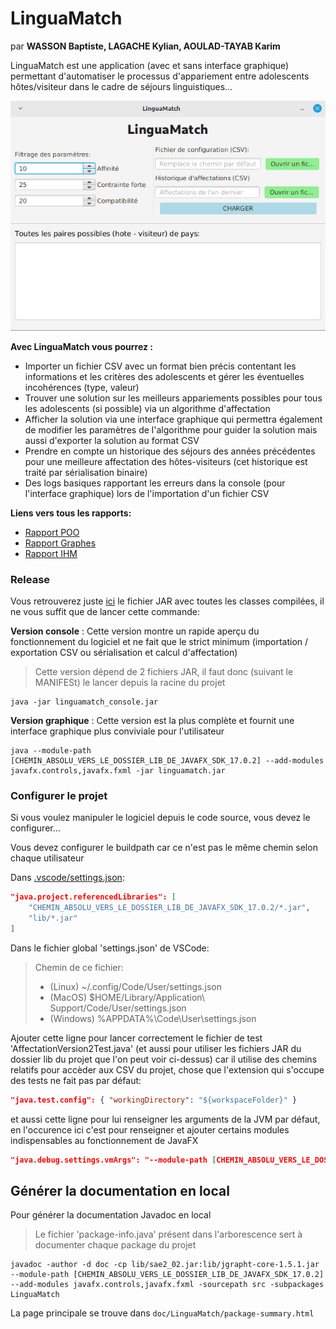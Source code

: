# LinguaMatch

par **WASSON Baptiste, LAGACHE Kylian, AOULAD-TAYAB Karim**

LinguaMatch est une application (avec et sans interface graphique) permettant d'automatiser le processus d'appariement entre adolescents hôtes/visiteur dans le cadre de séjours linguistiques...

![Exemple](example.png)

**Avec LinguaMatch vous pourrez :**
- Importer un fichier CSV avec un format bien précis contentant les informations et les critères des adolescents et gérer les éventuelles incohérences (type, valeur)
- Trouver une solution sur les meilleurs appariements possibles pour tous les adolescents (si possible) via un algorithme d'affectation
- Afficher la solution via une interface graphique qui permettra également de modifier les paramètres de l'algorithme pour guider la solution mais aussi d'exporter la solution au format CSV
- Prendre en compte un historique des séjours des années précédentes pour une meilleure affectation des hôtes-visiteurs (cet historique est traité par sérialisation binaire)
- Des logs basiques rapportant les erreurs dans la console (pour l'interface graphique) lors de l'importation d'un fichier CSV

**Liens vers tous les rapports:**
- [Rapport POO](#)
- [Rapport Graphes](graphes/rapport.md)
- [Rapport IHM](#)

### Release

Vous retrouverez juste [ici](#) le fichier JAR avec toutes les classes compilées, il ne vous suffit que de lancer cette commande:

**Version console** : Cette version montre un rapide aperçu du fonctionnement du logiciel et ne fait que le strict minimum (importation / exportation CSV ou sérialisation et calcul d'affectation)

> Cette version dépend de 2 fichiers JAR, il faut donc (suivant le MANIFESt) le lancer depuis la racine du projet

```
java -jar linguamatch_console.jar
```

**Version graphique** : Cette version est la plus complète et fournit une interface graphique plus conviviale pour l'utilisateur

```
java --module-path [CHEMIN_ABSOLU_VERS_LE_DOSSIER_LIB_DE_JAVAFX_SDK_17.0.2] --add-modules javafx.controls,javafx.fxml -jar linguamatch.jar
```

### Configurer le projet

Si vous voulez manipuler le logiciel depuis le code source, vous devez le configurer...

Vous devez configurer le buildpath car ce n'est pas le même chemin selon chaque utilisateur

Dans [.vscode/settings.json](.vscode/settings.json):

```json
"java.project.referencedLibraries": [
    "CHEMIN_ABSOLU_VERS_LE_DOSSIER_LIB_DE_JAVAFX_SDK_17.0.2/*.jar",
    "lib/*.jar"
]
```

Dans le fichier global 'settings.json' de VSCode:

> Chemin de ce fichier:
> - (Linux) ~/.config/Code/User/settings.json
> - (MacOS) $HOME/Library/Application\ Support/Code/User/settings.json
> - (Windows) %APPDATA%\Code\User\settings.json

Ajouter cette ligne pour lancer correctement le fichier de test 'AffectationVersion2Test.java' (et aussi pour utiliser les fichiers JAR du dossier lib du projet que l'on peut voir ci-dessus) car il utilise des chemins relatifs pour accèder aux CSV du projet, chose que l'extension qui s'occupe des tests ne fait pas par défaut:
```json
"java.test.config": { "workingDirectory": "${workspaceFolder}" }
```

et aussi cette ligne pour lui renseigner les arguments de la JVM par défaut, en l'occurence ici c'est pour renseigner et ajouter certains modules indispensables au fonctionnement de JavaFX

```json
"java.debug.settings.vmArgs": "--module-path [CHEMIN_ABSOLU_VERS_LE_DOSSIER_LIB_DE_JAVAFX_SDK_17.0.2] --add-modules=javafx.controls,javafx.fxml"
```

## Générer la documentation en local

Pour générer la documentation Javadoc en local

> Le fichier 'package-info.java' présent dans l'arborescence sert à documenter chaque package du projet

```
javadoc -author -d doc -cp lib/sae2_02.jar:lib/jgrapht-core-1.5.1.jar --module-path [CHEMIN_ABSOLU_VERS_LE_DOSSIER_LIB_DE_JAVAFX_SDK_17.0.2] --add-modules javafx.controls,javafx.fxml -sourcepath src -subpackages LinguaMatch
```

La page principale se trouve dans ``doc/LinguaMatch/package-summary.html``